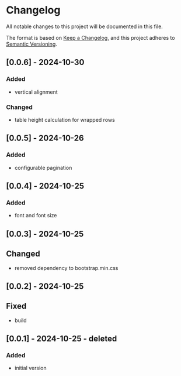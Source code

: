 # Changelog

All notable changes to this project will be documented in this file.

The format is based on [Keep a Changelog](https://keepachangelog.com/en/1.1.0/),
and this project adheres to [Semantic Versioning](https://semver.org/spec/v2.0.0.html).

## [0.0.6] - 2024-10-30

### Added

- vertical alignment

### Changed

- table height calculation for wrapped rows

## [0.0.5] - 2024-10-26

### Added

- configurable pagination

## [0.0.4] - 2024-10-25

### Added

- font and font size

## [0.0.3] - 2024-10-25
## Changed
- removed dependency to bootstrap.min.css

## [0.0.2] - 2024-10-25
## Fixed
- build

## [0.0.1] - 2024-10-25 - deleted

### Added

- initial version
